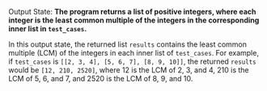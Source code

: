 Output State: **The program returns a list of positive integers, where each integer is the least common multiple of the integers in the corresponding inner list in `test_cases`.**

In this output state, the returned list `results` contains the least common multiple (LCM) of the integers in each inner list of `test_cases`. For example, if `test_cases` is `[[2, 3, 4], [5, 6, 7], [8, 9, 10]]`, the returned `results` would be `[12, 210, 2520]`, where 12 is the LCM of 2, 3, and 4, 210 is the LCM of 5, 6, and 7, and 2520 is the LCM of 8, 9, and 10.